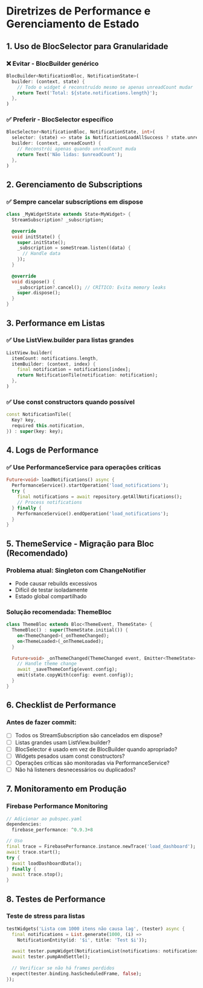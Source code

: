 # Diretrizes de Performance e Gerenciamento de Estado

## 1. Uso de BlocSelector para Granularidade

### ❌ Evitar - BlocBuilder genérico
```dart
BlocBuilder<NotificationBloc, NotificationState>(
  builder: (context, state) {
    // Todo o widget é reconstruído mesmo se apenas unreadCount mudar
    return Text('Total: ${state.notifications.length}');
  },
)
```

### ✅ Preferir - BlocSelector específico
```dart
BlocSelector<NotificationBloc, NotificationState, int>(
  selector: (state) => state is NotificationLoadAllSuccess ? state.unreadCount : 0,
  builder: (context, unreadCount) {
    // Reconstrói apenas quando unreadCount muda
    return Text('Não lidas: $unreadCount');
  },
)
```

## 2. Gerenciamento de Subscriptions

### ✅ Sempre cancelar subscriptions em dispose
```dart
class _MyWidgetState extends State<MyWidget> {
  StreamSubscription? _subscription;
  
  @override
  void initState() {
    super.initState();
    _subscription = someStream.listen((data) {
      // Handle data
    });
  }
  
  @override
  void dispose() {
    _subscription?.cancel(); // CRÍTICO: Evita memory leaks
    super.dispose();
  }
}
```

## 3. Performance em Listas

### ✅ Use ListView.builder para listas grandes
```dart
ListView.builder(
  itemCount: notifications.length,
  itemBuilder: (context, index) {
    final notification = notifications[index];
    return NotificationTile(notification: notification);
  },
)
```

### ✅ Use const constructors quando possível
```dart
const NotificationTile({
  Key? key,
  required this.notification,
}) : super(key: key);
```

## 4. Logs de Performance

### ✅ Use PerformanceService para operações críticas
```dart
Future<void> loadNotifications() async {
  PerformanceService().startOperation('load_notifications');
  try {
    final notifications = await repository.getAllNotifications();
    // Process notifications
  } finally {
    PerformanceService().endOperation('load_notifications');
  }
}
```

## 5. ThemeService - Migração para Bloc (Recomendado)

### Problema atual: Singleton com ChangeNotifier
- Pode causar rebuilds excessivos
- Difícil de testar isoladamente
- Estado global compartilhado

### Solução recomendada: ThemeBloc
```dart
class ThemeBloc extends Bloc<ThemeEvent, ThemeState> {
  ThemeBloc() : super(ThemeState.initial()) {
    on<ThemeChanged>(_onThemeChanged);
    on<ThemeLoaded>(_onThemeLoaded);
  }
  
  Future<void> _onThemeChanged(ThemeChanged event, Emitter<ThemeState> emit) async {
    // Handle theme change
    await _saveThemeConfig(event.config);
    emit(state.copyWith(config: event.config));
  }
}
```

## 6. Checklist de Performance

### Antes de fazer commit:
- [ ] Todos os StreamSubscription são cancelados em dispose?
- [ ] Listas grandes usam ListView.builder?
- [ ] BlocSelector é usado em vez de BlocBuilder quando apropriado?
- [ ] Widgets pesados usam const constructors?
- [ ] Operações críticas são monitoradas via PerformanceService?
- [ ] Não há listeners desnecessários ou duplicados?

## 7. Monitoramento em Produção

### Firebase Performance Monitoring
```dart
// Adicionar ao pubspec.yaml
dependencies:
  firebase_performance: ^0.9.3+8

// Uso
final trace = FirebasePerformance.instance.newTrace('load_dashboard');
await trace.start();
try {
  await loadDashboardData();
} finally {
  await trace.stop();
}
```

## 8. Testes de Performance

### Teste de stress para listas
```dart
testWidgets('Lista com 1000 itens não causa lag', (tester) async {
  final notifications = List.generate(1000, (i) => 
    NotificationEntity(id: '$i', title: 'Test $i'));
  
  await tester.pumpWidget(NotificationList(notifications: notifications));
  await tester.pumpAndSettle();
  
  // Verificar se não há frames perdidos
  expect(tester.binding.hasScheduledFrame, false);
});
```

